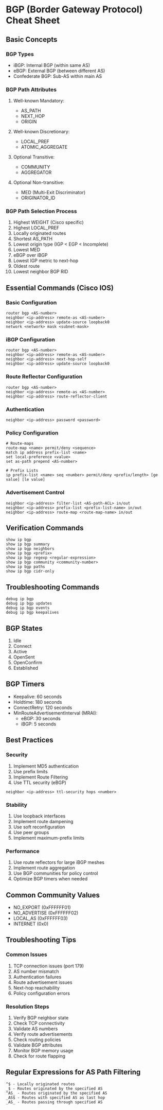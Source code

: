 # BGP (Border Gateway Protocol) Cheat Sheet

## Basic Concepts

### BGP Types
- iBGP: Internal BGP (within same AS)
- eBGP: External BGP (between different AS)
- Confederate BGP: Sub-AS within main AS

### BGP Path Attributes
1. Well-known Mandatory:
   - AS_PATH
   - NEXT_HOP
   - ORIGIN

2. Well-known Discretionary:
   - LOCAL_PREF
   - ATOMIC_AGGREGATE

3. Optional Transitive:
   - COMMUNITY
   - AGGREGATOR

4. Optional Non-transitive:
   - MED (Multi-Exit Discriminator)
   - ORIGINATOR_ID

### BGP Path Selection Process
1. Highest WEIGHT (Cisco specific)
2. Highest LOCAL_PREF
3. Locally originated routes
4. Shortest AS_PATH
5. Lowest origin type (IGP < EGP < Incomplete)
6. Lowest MED
7. eBGP over iBGP
8. Lowest IGP metric to next-hop
9. Oldest route
10. Lowest neighbor BGP RID

## Essential Commands (Cisco IOS)

### Basic Configuration
```
router bgp <AS-number>
neighbor <ip-address> remote-as <AS-number>
neighbor <ip-address> update-source loopback0
network <network> mask <subnet-mask>
```

### iBGP Configuration
```
router bgp <AS-number>
neighbor <ip-address> remote-as <AS-number>
neighbor <ip-address> next-hop-self
neighbor <ip-address> update-source loopback0
```

### Route Reflector Configuration
```
router bgp <AS-number>
neighbor <ip-address> remote-as <AS-number>
neighbor <ip-address> route-reflector-client
```

### Authentication
```
neighbor <ip-address> password <password>
```

### Policy Configuration
```
# Route-maps
route-map <name> permit/deny <sequence>
match ip address prefix-list <name>
set local-preference <value>
set as-path prepend <AS-number>

# Prefix Lists
ip prefix-list <name> seq <number> permit/deny <prefix/length> [ge value] [le value]
```

### Advertisement Control
```
neighbor <ip-address> filter-list <AS-path-ACL> in/out
neighbor <ip-address> prefix-list <prefix-list-name> in/out
neighbor <ip-address> route-map <route-map-name> in/out
```

## Verification Commands
```
show ip bgp
show ip bgp summary
show ip bgp neighbors
show ip bgp <prefix>
show ip bgp regexp <regular-expression>
show ip bgp community <community-number>
show ip bgp paths
show ip bgp cidr-only
```

## Troubleshooting Commands
```
debug ip bgp
debug ip bgp updates
debug ip bgp events
debug ip bgp keepalives
```

## BGP States
1. Idle
2. Connect
3. Active
4. OpenSent
5. OpenConfirm
6. Established

## BGP Timers
- Keepalive: 60 seconds
- Holdtime: 180 seconds
- ConnectRetry: 120 seconds
- MinRouteAdvertisementInterval (MRAI):
  - eBGP: 30 seconds
  - iBGP: 5 seconds

## Best Practices

### Security
1. Implement MD5 authentication
2. Use prefix limits
3. Implement Route Filtering
4. Use TTL security (eBGP)
```
neighbor <ip-address> ttl-security hops <number>
```

### Stability
1. Use loopback interfaces
2. Implement route dampening
3. Use soft reconfiguration
4. Use peer groups
5. Implement maximum-prefix limits

### Performance
1. Use route reflectors for large iBGP meshes
2. Implement route aggregation
3. Use BGP communities for policy control
4. Optimize BGP timers when needed

## Common Community Values
- NO_EXPORT (0xFFFFFF01)
- NO_ADVERTISE (0xFFFFFF02)
- LOCAL_AS (0xFFFFFF03)
- INTERNET (0x0)

## Troubleshooting Tips

### Common Issues
1. TCP connection issues (port 179)
2. AS number mismatch
3. Authentication failures
4. Route advertisement issues
5. Next-hop reachability
6. Policy configuration errors

### Resolution Steps
1. Verify BGP neighbor state
2. Check TCP connectivity
3. Validate AS numbers
4. Verify route advertisements
5. Check routing policies
6. Validate BGP attributes
7. Monitor BGP memory usage
8. Check for route flapping

## Regular Expressions for AS Path Filtering
```
^$ - Locally originated routes
_$ - Routes originated by the specified AS
^AS_ - Routes originated by the specified AS
_AS$ - Routes with specified AS as last hop
_AS_ - Routes passing through specified AS
```
